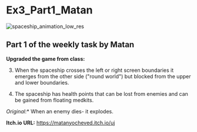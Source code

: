 # Ex3_Part1_Matan

![spaceship_animation_low_res](https://github.com/user-attachments/assets/334a0e69-2d6c-4270-bf23-ea2a2b3fc9b2)


Part 1 of the weekly task by Matan
---

**Upgraded the game from class:**

3. When the spaceship crosses the left or right screen boundaries it emerges from the other side ("round world") but blocked from the upper and lower boundaries.

4. The spaceship has health points that can be lost from enemies and can be gained from floating medkits.

*Original:** When an enemy dies- it explodes.

**Itch.io URL:** https://matanyocheved.itch.io/uj
